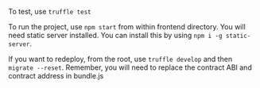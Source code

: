 To test, use `truffle test`

To run the project, use `npm start` from within frontend directory. You will need static server installed. You can install this by using `npm i -g static-server`.

If you want to redeploy, from the root, use `truffle develop` and then `migrate --reset`. Remember, you will need to replace the contract ABI and contract address in bundle.js
